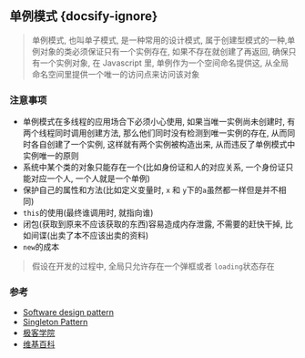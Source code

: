 ## 单例模式 {docsify-ignore}

> 单例模式, 也叫单子模式, 是一种常用的设计模式, 属于创建型模式的一种,单例对象的类必须保证只有一个实例存在, 如果不存在就创建了再返回, 确保只有一个实例对象, 在 Javascript 里, 单例作为一个空间命名提供这, 从全局命名空间里提供一个唯一的访问点来访问该对象

<!-- > 比如说 在购买房子时, 命名空间指的就是各个户主的名字, 而之间的通讯是通过各个房子的门进行, 保护对象内的属性和方法

> 比如在页面中有一个弹框, 且弹框在全局只能存在一个 -->

### 注意事项

- 单例模式在多线程的应用场合下必须小心使用, 如果当唯一实例尚未创建时, 有两个线程同时调用创建方法, 那么他们同时没有检测到唯一实例的存在, 从而同时各自创建了一个实例, 这样就有两个实例被构造出来, 从而违反了单例模式中实例唯一的原则
- 系统中某个类的对象只能存在一个(比如身份证和人的对应关系, 一个身份证只能对应一个人, 一个人就是一个单例)
- 保护自己的属性和方法(比如定义变量时, `x` 和 `y`下的`a`虽然都一样但是并不相同)
- `this`的使用(最终谁调用时, 就指向谁)
- 闭包(获取到原来不应该获取的东西)容易造成内存泄露, 不需要的赶快干掉, 比如间谍(出卖了本不应该出卖的资料)
- `new`的成本

> 假设在开发的过程中, 全局只允许存在一个弹框或者 `loading`状态存在

[](Singleton.js ' :include :type=code')

### 参考

- [Software design pattern](https://en.wikipedia.org/wiki/Software_design_pattern)
- [Singleton Pattern](http://wiki.c2.com/?SingletonPattern)
- [极客学院]()
- [维基百科](https://zh.wikipedia.org/wiki/%E5%8D%95%E4%BE%8B%E6%A8%A1%E5%BC%8F)
